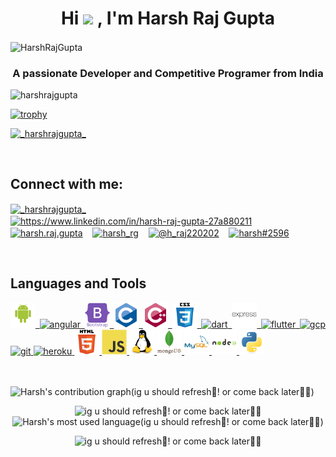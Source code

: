 <!-- # Hi there <img src="https://raw.githubusercontent.com/MartinHeinz/MartinHeinz/master/wave.gif" width="30px"> -->
<!-- 👋 -->
<!-- ![img](https://user-images.githubusercontent.com/85221003/148334487-56cd1ef4-0794-4687-9641-7367a73515b3.gif) -->
<h1 align="center">
  Hi
  <img src="https://raw.githubusercontent.com/MartinHeinz/MartinHeinz/master/wave.gif" width="64px">
  , I'm Harsh Raj Gupta 
</h1>
<img align="center" src="https://user-images.githubusercontent.com/85221003/148334487-56cd1ef4-0794-4687-9641-7367a73515b3.gif" alt="HarshRajGupta"/>
<!-- ![img-unscreen](https://user-images.githubusercontent.com/85221003/153200217-948f88a2-5c0a-461c-8c54-3a321684dee9.gif) -->
<!-- <img align="center" src="https://user-images.githubusercontent.com/85221003/153200217-948f88a2-5c0a-461c-8c54-3a321684dee9.gif" alt="HarshRajGupta"/> -->
<br>
<h3 align="center">A passionate Developer and Competitive Programer from India</h3>

<p align="left"> <img src="https://komarev.com/ghpvc/?username=harshrajgupta&label=Profile%20views&color=0e75b6&style=flat" alt="harshrajgupta" /> </p>

[![trophy](https://github-profile-trophy.vercel.app/?username=harshrajgupta&theme=onedark)](https://github.com/harshrajgupta)

<p align="left"> <a href="https://twitter.com/_harshrajgupta_" target="blank"><img src="https://img.shields.io/twitter/follow/_harshrajgupta_?logo=twitter&style=for-the-badge" alt="_harshrajgupta_" /></a> </p>
<br>

<h2 align="left">Connect with me:</h2>

<p align="justify">
  <a href="https://twitter.com/_harshrajgupta_" target="blank"><img align="center" src="https://raw.githubusercontent.com/rahuldkjain/github-profile-readme-generator/master/src/images/icons/Social/twitter.svg" alt="_harshrajgupta_" height="30" width="40" /></a>&nbsp;&nbsp;&nbsp;
  <a href="https://linkedin.com/in/https://www.linkedin.com/in/harsh-raj-gupta-27a880211" target="blank"><img align="center" src="https://raw.githubusercontent.com/rahuldkjain/github-profile-readme-generator/master/src/images/icons/Social/linked-in-alt.svg" alt="https://www.linkedin.com/in/harsh-raj-gupta-27a880211" height="30" width="40" /></a>&nbsp;&nbsp;&nbsp;
  <a href="https://instagram.com/_harshrajgupta_" target="blank"><img align="center" src="https://raw.githubusercontent.com/rahuldkjain/github-profile-readme-generator/master/src/images/icons/Social/instagram.svg" alt="harsh.raj.gupta" height="30" width="40" /></a>&nbsp;&nbsp;&nbsp;
  <a href="https://www.codechef.com/users/king_Harsh" target="blank"><img align="center" src="https://cdn.jsdelivr.net/npm/simple-icons@3.1.0/icons/codechef.svg" alt="harsh_rg" height="30" width="40" /></a>&nbsp;&nbsp;&nbsp;
  <a href="https://www.hackerrank.com/@h_raj220202" target="blank"><img align="center" src="https://raw.githubusercontent.com/rahuldkjain/github-profile-readme-generator/master/src/images/icons/Social/hackerrank.svg" alt="@h_raj220202" height="30" width="40" /></a>&nbsp;&nbsp;&nbsp;
  <a href="https://discord.gg/harsh#2596" target="blank"><img align="center" src="https://raw.githubusercontent.com/rahuldkjain/github-profile-readme-generator/master/src/images/icons/Social/discord.svg" alt="harsh#2596" height="30" width="40" /></a>
</p>
<br>
<h2 align="left">Languages and Tools</h2>
<p align="justify"> 
  <a href="https://developer.android.com" target="_blank" rel="noreferrer"> <img src="https://raw.githubusercontent.com/devicons/devicon/master/icons/android/android-original-wordmark.svg" alt="android" width="40" height="40"/> </a>
  <a href="https://angular.io" target="_blank" rel="noreferrer"> <img src="https://angular.io/assets/images/logos/angular/angular.svg" alt="angular" width="40" height="40"/> </a>
  <a href="https://getbootstrap.com" target="_blank" rel="noreferrer"> <img src="https://raw.githubusercontent.com/devicons/devicon/master/icons/bootstrap/bootstrap-plain-wordmark.svg" alt="bootstrap" width="40" height="40"/> </a>
  <a href="https://www.cprogramming.com/" target="_blank" rel="noreferrer"> <img src="https://raw.githubusercontent.com/devicons/devicon/master/icons/c/c-original.svg" alt="c" width="40" height="40"/> </a>
  <a href="https://www.w3schools.com/cpp/" target="_blank" rel="noreferrer"> <img src="https://raw.githubusercontent.com/devicons/devicon/master/icons/cplusplus/cplusplus-original.svg" alt="cplusplus" width="40" height="40"/> </a>
  <a href="https://www.w3schools.com/css/" target="_blank" rel="noreferrer"> <img src="https://raw.githubusercontent.com/devicons/devicon/master/icons/css3/css3-original-wordmark.svg" alt="css3" width="40" height="40"/> </a>
  <a href="https://dart.dev" target="_blank" rel="noreferrer"> <img src="https://www.vectorlogo.zone/logos/dartlang/dartlang-icon.svg" alt="dart" width="40" height="40"/> </a>
  <a href="https://expressjs.com" target="_blank" rel="noreferrer"> <img src="https://raw.githubusercontent.com/devicons/devicon/master/icons/express/express-original-wordmark.svg" alt="express" width="40" height="40"/> </a>
  <a href="https://flutter.dev" target="_blank" rel="noreferrer"> <img src="https://www.vectorlogo.zone/logos/flutterio/flutterio-icon.svg" alt="flutter" width="40" height="40"/> </a> 
  <a href="https://cloud.google.com" target="_blank" rel="noreferrer"> <img src="https://www.vectorlogo.zone/logos/google_cloud/google_cloud-icon.svg" alt="gcp" width="40" height="40"/> </a>
  <a href="https://git-scm.com/" target="_blank" rel="noreferrer"> <img src="https://www.vectorlogo.zone/logos/git-scm/git-scm-icon.svg" alt="git" width="40" height="40"/> </a> 
  <a href="https://heroku.com" target="_blank" rel="noreferrer"> <img src="https://www.vectorlogo.zone/logos/heroku/heroku-icon.svg" alt="heroku" width="40" height="40"/> </a>
  <a href="https://www.w3.org/html/" target="_blank" rel="noreferrer"> <img src="https://raw.githubusercontent.com/devicons/devicon/master/icons/html5/html5-original-wordmark.svg" alt="html5" width="40" height="40"/> </a>
  <a href="https://developer.mozilla.org/en-US/docs/Web/JavaScript" target="_blank" rel="noreferrer"> <img src="https://raw.githubusercontent.com/devicons/devicon/master/icons/javascript/javascript-original.svg" alt="javascript" width="40" height="40"/> </a>
  <a href="https://www.linux.org/" target="_blank" rel="noreferrer"> <img src="https://raw.githubusercontent.com/devicons/devicon/master/icons/linux/linux-original.svg" alt="linux" width="40" height="40"/> </a>
  <a href="https://www.mongodb.com/" target="_blank" rel="noreferrer"> <img src="https://raw.githubusercontent.com/devicons/devicon/master/icons/mongodb/mongodb-original-wordmark.svg" alt="mongodb" width="40" height="40"/> </a>
  <a href="https://www.mysql.com/" target="_blank" rel="noreferrer"> <img src="https://raw.githubusercontent.com/devicons/devicon/master/icons/mysql/mysql-original-wordmark.svg" alt="mysql" width="40" height="40"/> </a>
  <a href="https://nodejs.org" target="_blank" rel="noreferrer"> <img src="https://raw.githubusercontent.com/devicons/devicon/master/icons/nodejs/nodejs-original-wordmark.svg" alt="nodejs" width="40" height="40"/> </a>
  <a href="https://www.python.org" target="_blank" rel="noreferrer"> <img src="https://raw.githubusercontent.com/devicons/devicon/master/icons/python/python-original.svg" alt="python" width="40" height="40"/> </a>
</p>
<br><br>

<img src="https://activity-graph.herokuapp.com/graph?username=harshrajgupta&theme=react-dark" alt="Harsh's contribution graph(ig u should refresh🧐! or come back later🐱‍💻)">
<p align="center">
<img height="192px" width="600px" src="https://github-readme-streak-stats.herokuapp.com/?user=HarshRajGupta&theme=tokyonight" alt="ig u should refresh🧐! or come back later🐱‍💻" /><br>
<img alt="Harsh's most used language(ig u should refresh🧐! or come back later🐱‍💻)" src="https://github-readme-stats.vercel.app/api/top-langs/?username=HarshRajGupta&langs_count=8&count_private=true&layout=compact&theme=tokyonight&hide_border=true" height="192px" width="340px"/></a>
</p>
<p align="center"><img src="https://github-readme-stats.vercel.app/api?username=HarshRajGupta&show_icons=true&theme=radical" alt="ig u should refresh🧐! or come back later🐱‍💻" /></p>
